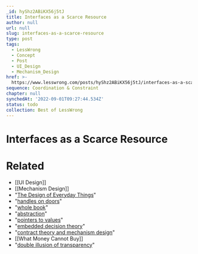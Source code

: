 ```yaml
---
_id: hyShz2ABiKX56j5tJ
title: Interfaces as a Scarce Resource
author: null
url: null
slug: interfaces-as-a-scarce-resource
type: post
tags:
  - LessWrong
  - Concept
  - Post
  - UI_Design
  - Mechanism_Design
href: >-
  https://www.lesswrong.com/posts/hyShz2ABiKX56j5tJ/interfaces-as-a-scarce-resource
sequence: Coordination & Constraint
chapter: null
synchedAt: '2022-09-01T09:27:44.534Z'
status: todo
collection: Best of LessWrong
---
```


# Interfaces as a Scarce Resource


# Related

- [[UI Design]]
- [[Mechanism Design]]
- "[The Design of Everyday Things](https://www.amazon.com/Design-Everyday-Things-Revised-Expanded-ebook/dp/B00E257T6C)"
- "[handles on doors](https://uxdesign.cc/ux-101-norman-doors-c85231fe7adb)"
- "[whole book](https://smile.amazon.com/Working-Contracts-Corporate-Securities-Library/dp/1402410603/)"
- "[abstraction](https://www.lesswrong.com/s/ehnG4mseKF6xALmQy)"
- "[pointers to values](https://www.lesswrong.com/posts/5bd75cc58225bf06703754b3/stable-pointers-to-value-an-agent-embedded-in-its-own-utility-function)"
- "[embedded decision theory](https://www.lesswrong.com/s/Rm6oQRJJmhGCcLvxh/p/zcPLNNw4wgBX5k8kQ)"
- "[contract theory and mechanism design](https://smile.amazon.com/Economics-Contracts-Primer-2nd-Press/dp/0262534223/)"
- [[What Money Cannot Buy]]
- "[double illusion of transparency](https://www.lesswrong.com/posts/sBBGxdvhKcppQWZZE/double-illusion-of-transparency)"